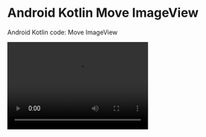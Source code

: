 # Android Kotlin Move ImageView
Android Kotlin code: Move ImageView

<video src="image/Screencast from Tuesday 01 January 2019 05:35:53 IST.webm" width="320" height="200" controls preload></video>
